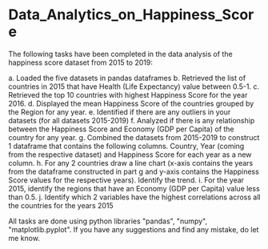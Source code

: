 # Data_Analytics_on_Happiness_Score

The following tasks have been completed in the data analysis of the happiness score dataset from 2015 to 2019:

a. Loaded the five datasets in pandas dataframes
b. Retrieved the list of countries in 2015 that have Health (Life Expectancy) value between 0.5-1.
c. Retrieved the top 10 countries with highest Happiness Score for the year 2016.
d. Displayed the mean Happiness Score of the countries grouped by the Region for any year.
e. Identified if there are any outliers in your datasets (for all datasets 2015-2019)
f. Analyzed if there is any relationship between the Happiness Score and Economy (GDP per Capita) of the country for any year.
g. Combined the datasets from 2015-2019 to construct 1 dataframe that contains the following columns. Country, Year (coming from the respective dataset) and Happiness Score for each year as a new column.
h. For any 2 countries draw a line chart (x-axis contains the years from the dataframe constructed in part g and y-axis contains the Happiness Score values for the respective years). Identify the trend.
i. For the year 2015, identify the regions that have an Economy (GDP per Capita) value less than 0.5.
j. Identify which 2 variables have the highest correlations across all the countries for the years 2015

  All tasks are done using python libraries "pandas", "numpy", "matplotlib.pyplot".
If you have any suggestions and find any mistake, do let me know.
